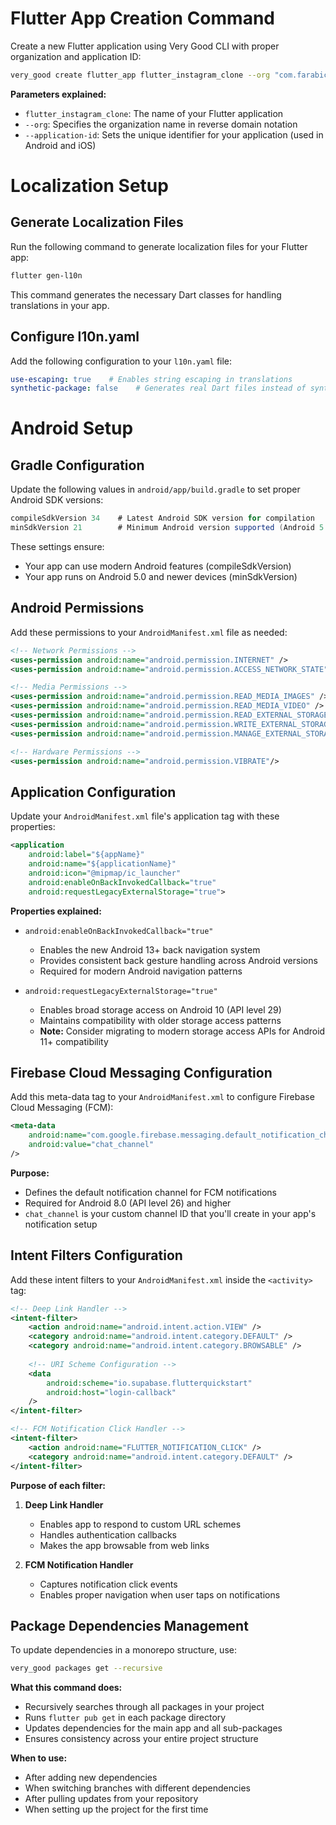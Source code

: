 # Flutter App Creation Command

Create a new Flutter application using Very Good CLI with proper organization and application ID:

```bash
very_good create flutter_app flutter_instagram_clone --org "com.farabicoders" --application-id "com.farabicoders.flutter_instagram_clone"
```

**Parameters explained:**
- `flutter_instagram_clone`: The name of your Flutter application
- `--org`: Specifies the organization name in reverse domain notation
- `--application-id`: Sets the unique identifier for your application (used in Android and iOS)

# Localization Setup

## Generate Localization Files
Run the following command to generate localization files for your Flutter app:

```bash
flutter gen-l10n
```

This command generates the necessary Dart classes for handling translations in your app.

## Configure l10n.yaml
Add the following configuration to your `l10n.yaml` file:

```yaml
use-escaping: true    # Enables string escaping in translations
synthetic-package: false    # Generates real Dart files instead of synthetic packages
```

# Android Setup

## Gradle Configuration
Update the following values in `android/app/build.gradle` to set proper Android SDK versions:

```gradle
compileSdkVersion 34    # Latest Android SDK version for compilation
minSdkVersion 21        # Minimum Android version supported (Android 5.0)
```

These settings ensure:
- Your app can use modern Android features (compileSdkVersion)
- Your app runs on Android 5.0 and newer devices (minSdkVersion)

## Android Permissions
Add these permissions to your `AndroidManifest.xml` file as needed:

```xml
<!-- Network Permissions -->
<uses-permission android:name="android.permission.INTERNET" />                    <!-- Required for internet access -->
<uses-permission android:name="android.permission.ACCESS_NETWORK_STATE" />        <!-- Required for checking network connectivity -->

<!-- Media Permissions -->
<uses-permission android:name="android.permission.READ_MEDIA_IMAGES" />           <!-- For accessing images on Android 13+ -->
<uses-permission android:name="android.permission.READ_MEDIA_VIDEO" />            <!-- For accessing videos on Android 13+ -->
<uses-permission android:name="android.permission.READ_EXTERNAL_STORAGE" />       <!-- For accessing storage on older Android versions -->
<uses-permission android:name="android.permission.WRITE_EXTERNAL_STORAGE"/>       <!-- For writing to storage -->
<uses-permission android:name="android.permission.MANAGE_EXTERNAL_STORAGE" />     <!-- For managing files on Android 11+ -->

<!-- Hardware Permissions -->
<uses-permission android:name="android.permission.VIBRATE"/>                      <!-- For haptic feedback -->
```



## Application Configuration
Update your `AndroidManifest.xml` file's application tag with these properties:

```xml
<application
    android:label="${appName}"
    android:name="${applicationName}"
    android:icon="@mipmap/ic_launcher"
    android:enableOnBackInvokedCallback="true"
    android:requestLegacyExternalStorage="true">
```

**Properties explained:**

- `android:enableOnBackInvokedCallback="true"`
  - Enables the new Android 13+ back navigation system
  - Provides consistent back gesture handling across Android versions
  - Required for modern Android navigation patterns

- `android:requestLegacyExternalStorage="true"`
  - Enables broad storage access on Android 10 (API level 29)
  - Maintains compatibility with older storage access patterns
  - **Note:** Consider migrating to modern storage access APIs for Android 11+ compatibility


## Firebase Cloud Messaging Configuration

Add this meta-data tag to your `AndroidManifest.xml` to configure Firebase Cloud Messaging (FCM):

```xml
<meta-data
    android:name="com.google.firebase.messaging.default_notification_channel_id"
    android:value="chat_channel"
/> 
```

**Purpose:**
- Defines the default notification channel for FCM notifications
- Required for Android 8.0 (API level 26) and higher
- `chat_channel` is your custom channel ID that you'll create in your app's notification setup

## Intent Filters Configuration

Add these intent filters to your `AndroidManifest.xml` inside the `<activity>` tag:

```xml
<!-- Deep Link Handler -->
<intent-filter>
    <action android:name="android.intent.action.VIEW" />
    <category android:name="android.intent.category.DEFAULT" />
    <category android:name="android.intent.category.BROWSABLE" />
    
    <!-- URI Scheme Configuration -->
    <data
        android:scheme="io.supabase.flutterquickstart"
        android:host="login-callback" 
    />
</intent-filter>

<!-- FCM Notification Click Handler -->
<intent-filter>
    <action android:name="FLUTTER_NOTIFICATION_CLICK" />
    <category android:name="android.intent.category.DEFAULT" />
</intent-filter>
```

**Purpose of each filter:**

1. **Deep Link Handler**
   - Enables app to respond to custom URL schemes
   - Handles authentication callbacks
   - Makes the app browsable from web links

2. **FCM Notification Handler**
   - Captures notification click events
   - Enables proper navigation when user taps on notifications

## Package Dependencies Management

To update dependencies in a monorepo structure, use:

```bash
very_good packages get --recursive
```

**What this command does:**
- Recursively searches through all packages in your project
- Runs `flutter pub get` in each package directory
- Updates dependencies for the main app and all sub-packages
- Ensures consistency across your entire project structure

**When to use:**
- After adding new dependencies
- When switching branches with different dependencies
- After pulling updates from your repository
- When setting up the project for the first time
